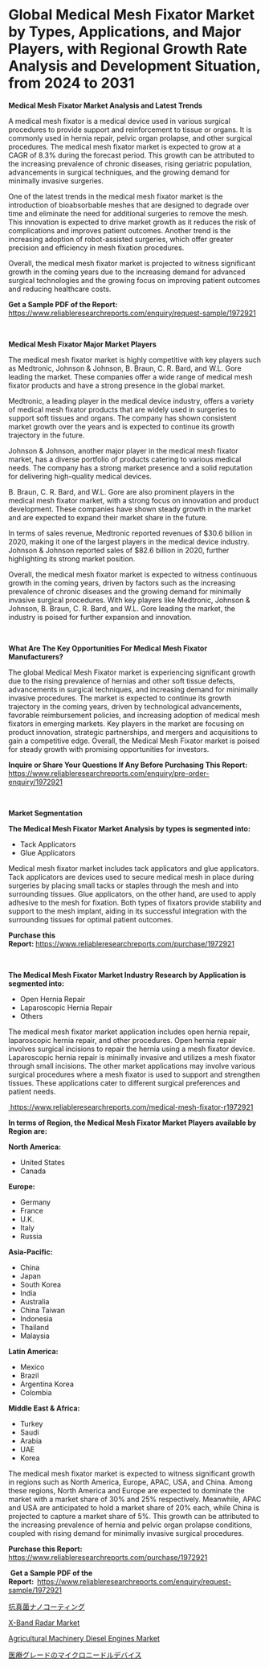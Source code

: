 <p><h1>Global Medical Mesh Fixator Market by Types, Applications, and Major Players, with Regional Growth Rate Analysis and Development Situation, from 2024 to 2031</h1></p><p><strong>Medical Mesh Fixator Market Analysis and Latest Trends</strong></p>
<p><p>A medical mesh fixator is a medical device used in various surgical procedures to provide support and reinforcement to tissue or organs. It is commonly used in hernia repair, pelvic organ prolapse, and other surgical procedures. The medical mesh fixator market is expected to grow at a CAGR of 8.3% during the forecast period. This growth can be attributed to the increasing prevalence of chronic diseases, rising geriatric population, advancements in surgical techniques, and the growing demand for minimally invasive surgeries.</p><p>One of the latest trends in the medical mesh fixator market is the introduction of bioabsorbable meshes that are designed to degrade over time and eliminate the need for additional surgeries to remove the mesh. This innovation is expected to drive market growth as it reduces the risk of complications and improves patient outcomes. Another trend is the increasing adoption of robot-assisted surgeries, which offer greater precision and efficiency in mesh fixation procedures.</p><p>Overall, the medical mesh fixator market is projected to witness significant growth in the coming years due to the increasing demand for advanced surgical technologies and the growing focus on improving patient outcomes and reducing healthcare costs.</p></p>
<p><strong>Get a Sample PDF of the Report:&nbsp;</strong> <a href="https://www.reliableresearchreports.com/enquiry/request-sample/1972921">https://www.reliableresearchreports.com/enquiry/request-sample/1972921</a></p>
<p>&nbsp;</p>
<p><strong>Medical Mesh Fixator Major Market Players</strong></p>
<p><p>The medical mesh fixator market is highly competitive with key players such as Medtronic, Johnson & Johnson, B. Braun, C. R. Bard, and W.L. Gore leading the market. These companies offer a wide range of medical mesh fixator products and have a strong presence in the global market.</p><p>Medtronic, a leading player in the medical device industry, offers a variety of medical mesh fixator products that are widely used in surgeries to support soft tissues and organs. The company has shown consistent market growth over the years and is expected to continue its growth trajectory in the future.</p><p>Johnson & Johnson, another major player in the medical mesh fixator market, has a diverse portfolio of products catering to various medical needs. The company has a strong market presence and a solid reputation for delivering high-quality medical devices.</p><p>B. Braun, C. R. Bard, and W.L. Gore are also prominent players in the medical mesh fixator market, with a strong focus on innovation and product development. These companies have shown steady growth in the market and are expected to expand their market share in the future.</p><p>In terms of sales revenue, Medtronic reported revenues of $30.6 billion in 2020, making it one of the largest players in the medical device industry. Johnson & Johnson reported sales of $82.6 billion in 2020, further highlighting its strong market position.</p><p>Overall, the medical mesh fixator market is expected to witness continuous growth in the coming years, driven by factors such as the increasing prevalence of chronic diseases and the growing demand for minimally invasive surgical procedures. With key players like Medtronic, Johnson & Johnson, B. Braun, C. R. Bard, and W.L. Gore leading the market, the industry is poised for further expansion and innovation.</p></p>
<p>&nbsp;</p>
<p><strong>What Are The Key Opportunities For Medical Mesh Fixator Manufacturers?</strong></p>
<p><p>The global Medical Mesh Fixator market is experiencing significant growth due to the rising prevalence of hernias and other soft tissue defects, advancements in surgical techniques, and increasing demand for minimally invasive procedures. The market is expected to continue its growth trajectory in the coming years, driven by technological advancements, favorable reimbursement policies, and increasing adoption of medical mesh fixators in emerging markets. Key players in the market are focusing on product innovation, strategic partnerships, and mergers and acquisitions to gain a competitive edge. Overall, the Medical Mesh Fixator market is poised for steady growth with promising opportunities for investors.</p></p>
<p><strong>Inquire or Share Your Questions If Any Before Purchasing This Report:</strong> <a href="https://www.reliableresearchreports.com/enquiry/pre-order-enquiry/1972921">https://www.reliableresearchreports.com/enquiry/pre-order-enquiry/1972921</a></p>
<p>&nbsp;</p>
<p><strong>Market Segmentation</strong></p>
<p><strong>The Medical Mesh Fixator Market Analysis by types is segmented into:</strong></p>
<p><ul><li>Tack Applicators</li><li>Glue Applicators</li></ul></p>
<p><p>Medical mesh fixator market includes tack applicators and glue applicators. Tack applicators are devices used to secure medical mesh in place during surgeries by placing small tacks or staples through the mesh and into surrounding tissues. Glue applicators, on the other hand, are used to apply adhesive to the mesh for fixation. Both types of fixators provide stability and support to the mesh implant, aiding in its successful integration with the surrounding tissues for optimal patient outcomes.</p></p>
<p><strong>Purchase this Report:&nbsp;</strong><a href="https://www.reliableresearchreports.com/purchase/1972921">https://www.reliableresearchreports.com/purchase/1972921</a></p>
<p>&nbsp;</p>
<p><strong>The Medical Mesh Fixator Market Industry Research by Application is segmented into:</strong></p>
<p><ul><li>Open Hernia Repair</li><li>Laparoscopic Hernia Repair</li><li>Others</li></ul></p>
<p><p>The medical mesh fixator market application includes open hernia repair, laparoscopic hernia repair, and other procedures. Open hernia repair involves surgical incisions to repair the hernia using a mesh fixator device. Laparoscopic hernia repair is minimally invasive and utilizes a mesh fixator through small incisions. The other market applications may involve various surgical procedures where a mesh fixator is used to support and strengthen tissues. These applications cater to different surgical preferences and patient needs.</p></p>
<p><a href="https://www.reliableresearchreports.com/medical-mesh-fixator-r1972921">&nbsp;https://www.reliableresearchreports.com/medical-mesh-fixator-r1972921</a></p>
<p><strong>In terms of Region, the Medical Mesh Fixator Market Players available by Region are:</strong></p>
<p>
    <p> <strong> North America: </strong>
        <ul>
            <li>United States</li>
            <li>Canada</li>
        </ul>
        </p> 
    <p> <strong> Europe: </strong>
        <ul>
            <li>Germany</li>
            <li>France</li>
            <li>U.K.</li>
            <li>Italy</li>
            <li>Russia</li>
        </ul>
        </p> 
    <p> <strong> Asia-Pacific: </strong>
        <ul>
            <li>China</li>
            <li>Japan</li>
            <li>South Korea</li>
            <li>India</li>
            <li>Australia</li>
            <li>China Taiwan</li>
            <li>Indonesia</li>
            <li>Thailand</li>
            <li>Malaysia</li>
        </ul>
        </p> 
    <p> <strong> Latin America: </strong>
        <ul>
            <li>Mexico</li>
            <li>Brazil</li>
            <li>Argentina Korea</li>
            <li>Colombia</li>
        </ul>
        </p> 
    <p> <strong> Middle East & Africa: </strong>
        <ul>
            <li>Turkey</li>
            <li>Saudi</li>
            <li>Arabia</li>
            <li>UAE</li>
            <li>Korea</li>
        </ul>
    </p>
    </p>
<p><p>The medical mesh fixator market is expected to witness significant growth in regions such as North America, Europe, APAC, USA, and China. Among these regions, North America and Europe are expected to dominate the market with a market share of 30% and 25% respectively. Meanwhile, APAC and USA are anticipated to hold a market share of 20% each, while China is projected to capture a market share of 5%. This growth can be attributed to the increasing prevalence of hernia and pelvic organ prolapse conditions, coupled with rising demand for minimally invasive surgical procedures.</p></p>
<p><strong>Purchase this Report: </strong><a href="https://www.reliableresearchreports.com/purchase/1972921">https://www.reliableresearchreports.com/purchase/1972921</a></p>
<p>&nbsp;<strong>Get a Sample PDF of the Report:&nbsp;&nbsp;</strong><a href="https://www.reliableresearchreports.com/enquiry/request-sample/1972921">https://www.reliableresearchreports.com/enquiry/request-sample/1972921</a></p>
<p><strong></strong></p>
<p><p><a href="https://github.com/KaydenJohns1964/Market-Research-Report-List-2/blob/main/2518439170450.md">抗真菌ナノコーティング</a></p><p><a href="https://github.com/wusalecollins540tpqoz/Market-Research-Report-List-3/blob/main/x-band-radar-market.md">X-Band Radar Market</a></p><p><a href="https://github.com/pjcfca/Market-Research-Report-List-3/blob/main/agricultural-machinery-diesel-engines-market.md">Agricultural Machinery Diesel Engines Market</a></p><p><a href="https://github.com/marbadji/Market-Research-Report-List-2/blob/main/9128909170449.md">医療グレードのマイクロニードルデバイス</a></p></p>